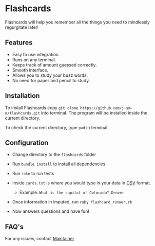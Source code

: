 # **Flashcards**
Flashcards will help you remember all the things you need to mindlessly regurgitate later!

## **Features**
* Easy to use integration.
* Runs on any terminal.
* Keeps track of amount guessed correctly.
* Smooth interface.
* Allows you to study your buzz words.
* No need for paper and pencil to study.

## **Installation**
To install Flashcards copy `git clone https://github.com/j-sm-n/flashcards.git` into terminal. The program will be installed inside the current directory.

To check the current directory, type `pwd` in terminal.

## **Configuration**
* Change directory to the `flashcards` folder

* Run `bundle install` to install all dependencies

* Run `rake` to run tests

* Inside `cards.txt` is where you would type in your data in [CSV](https://en.wikipedia.org/wiki/Comma-separated_values) format.
  * Example: `What is the capital of Colorado?,Denver`


* Once information in imputed, run `ruby flashcard_runner.rb`

* Now answers questions and have fun!

## **FAQ's**
For any issues, contact [Maintainer](https://github.com/j-sm-n)
